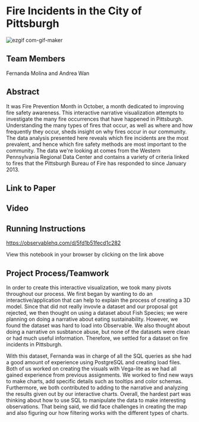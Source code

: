 # Fire Incidents in the City of Pittsburgh

![ezgif com-gif-maker](https://user-images.githubusercontent.com/32686125/143971961-1d576a8b-6ebb-4e03-8a44-7cd55b37dd26.gif)

## Team Members
Fernanda Molina and Andrea Wan

## Abstract
It was Fire Prevention Month in October, a month dedicated to improving fire safety awareness. This interactive narrative visualization attempts to investigate the many fire occurrences that have happened in Pittsburgh. Understanding the many types of fires that occur, as well as where and how frequently they occur, sheds insight on why fires occur in our community. The data analysis presented here reveals which fire incidents are the most prevalent, and hence which fire safety methods are most important to the community. The data we're looking at comes from the Western Pennsylvania Regional Data Center and contains a variety of criteria linked to fires that the Pittsburgh Bureau of Fire has responded to since January 2013.

## Link to Paper

## Video

## Running Instructions

https://observablehq.com/d/5fd1b51fecd1c282

View this notebook in your browser by clicking on the link above

## Project Process/Teamwork
In order to create this interactive visualization, we took many pivots throughout our process. We first began by wanting to do an interactive/application that can help to explain the process of creating a 3D model. Since that did not really invovle a dataset and our proposal got rejected, we then thought on using a dataset about Fish Species; we were planning on doing a narrative about eating sustainability. However, we found the dataset was hard to load into Observable. We also thought about doing a narrative on susbtance abuse, but none of the datasets were clean or had much useful information. Therefore, we settled for a dataset on fire incidents in Pittsburgh. 

With this dataset, Fernanda was in charge of all the SQL queries as she had a good amount of experience using PostgreSQL and creating load files. Both of us worked on creating the visuals with Vega-lite as we had all gained experience from previous assignments. We worked to find new ways to make charts, add specific details such as tooltips and color schemas. Furthermore, we both contributed to adding to the narrative and analyzing the results given out by our interactive charts. Overall, the hardest part was thinking about how to use SQL to manipulate the data to make interesting observations. That being said, we did face challenges in creating the map and also figuring our how filtering works with the different types of charts.
